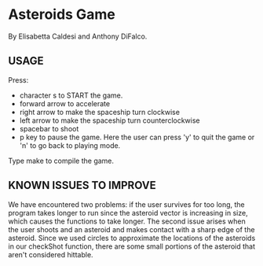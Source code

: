 # Asteroids Game
By Elisabetta Caldesi and Anthony DiFalco. <br />

USAGE
-------------------
Press:
- character s to START the game. 
- forward arrow to accelerate
- right arrow to make the spaceship turn clockwise 
- left arrow to make the spaceship turn counterclockwise
- spacebar to shoot
- p key to pause the game. Here the user can press 'y' to quit the game or 'n' to go back to playing mode.

Type make to compile the game.

KNOWN ISSUES TO IMPROVE
-----------------------
We have encountered two problems: if the user survives for too long, the program takes longer to run since the asteroid vector is increasing in size, which causes the functions to take longer. The second issue arises when the user shoots and an asteroid and makes contact with a sharp edge of the asteroid. Since we used circles to approximate the locations of the asteroids in our checkShot function, there are some small portions of the asteroid that aren't considered hittable.
